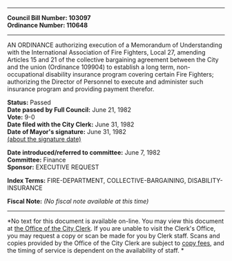 * * * * *  
  
**Council Bill Number: [](#h0)[](#h2)103097**   
**Ordinance Number: 110648**  
  
* * * * *  
  
AN ORDINANCE authorizing execution of a Memorandum of Understanding with the International Association of Fire Fighters, Local 27, amending Articles 15 and 21 of the collective bargaining agreement between the City and the union (Ordinance 109904) to establish a long term, non-occupational disability insurance program covering certain Fire Fighters; authorizing the Director of Personnel to execute and administer such insurance program and providing payment therefor.  
  
**Status:** Passed   
**Date passed by Full Council:** June 21, 1982   
**Vote:** 9-0   
**Date filed with the City Clerk:** June 31, 1982   
**Date of Mayor's signature:** June 31, 1982   
[(about the signature date)](/~public/approvaldate.htm)   
  
  
**Date introduced/referred to committee:** June 7, 1982   
**Committee:** Finance   
**Sponsor:** EXECUTIVE REQUEST   
  
**Index Terms:** FIRE-DEPARTMENT, COLLECTIVE-BARGAINING, DISABILITY-INSURANCE  
  
**Fiscal Note:** *(No fiscal note available at this time)*  
  
* * * * *  
  
*No text for this document is available on-line. You may view this document at [the Office of the City Clerk](http://www.seattle.gov/leg/clerk/contactUs.htm). If you are unable to visit the Clerk's Office, you may request a copy or scan be made for you by Clerk staff. Scans and copies provided by the Office of the City Clerk are subject to [copy fees](http://clerk.seattle.gov/~public/clerkfees.htm), and the timing of service is dependent on the availability of staff. *  
  
  
